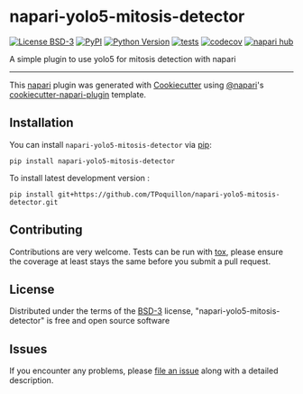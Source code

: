 # napari-yolo5-mitosis-detector

[![License BSD-3](https://img.shields.io/pypi/l/napari-yolo5-mitosis-detector.svg?color=green)](https://github.com/TPoquillon/napari-yolo5-mitosis-detector/raw/main/LICENSE)
[![PyPI](https://img.shields.io/pypi/v/napari-yolo5-mitosis-detector.svg?color=green)](https://pypi.org/project/napari-yolo5-mitosis-detector)
[![Python Version](https://img.shields.io/pypi/pyversions/napari-yolo5-mitosis-detector.svg?color=green)](https://python.org)
[![tests](https://github.com/TPoquillon/napari-yolo5-mitosis-detector/workflows/tests/badge.svg)](https://github.com/TPoquillon/napari-yolo5-mitosis-detector/actions)
[![codecov](https://codecov.io/gh/TPoquillon/napari-yolo5-mitosis-detector/branch/main/graph/badge.svg)](https://codecov.io/gh/TPoquillon/napari-yolo5-mitosis-detector)
[![napari hub](https://img.shields.io/endpoint?url=https://api.napari-hub.org/shields/napari-yolo5-mitosis-detector)](https://napari-hub.org/plugins/napari-yolo5-mitosis-detector)

A simple plugin to use yolo5 for mitosis detection with napari

----------------------------------

This [napari] plugin was generated with [Cookiecutter] using [@napari]'s [cookiecutter-napari-plugin] template.

<!--
Don't miss the full getting started guide to set up your new package:
https://github.com/napari/cookiecutter-napari-plugin#getting-started

and review the napari docs for plugin developers:
https://napari.org/stable/plugins/index.html
-->

## Installation

You can install `napari-yolo5-mitosis-detector` via [pip]:

    pip install napari-yolo5-mitosis-detector



To install latest development version :

    pip install git+https://github.com/TPoquillon/napari-yolo5-mitosis-detector.git


## Contributing

Contributions are very welcome. Tests can be run with [tox], please ensure
the coverage at least stays the same before you submit a pull request.

## License

Distributed under the terms of the [BSD-3] license,
"napari-yolo5-mitosis-detector" is free and open source software

## Issues

If you encounter any problems, please [file an issue] along with a detailed description.

[napari]: https://github.com/napari/napari
[Cookiecutter]: https://github.com/audreyr/cookiecutter
[@napari]: https://github.com/napari
[MIT]: http://opensource.org/licenses/MIT
[BSD-3]: http://opensource.org/licenses/BSD-3-Clause
[GNU GPL v3.0]: http://www.gnu.org/licenses/gpl-3.0.txt
[GNU LGPL v3.0]: http://www.gnu.org/licenses/lgpl-3.0.txt
[Apache Software License 2.0]: http://www.apache.org/licenses/LICENSE-2.0
[Mozilla Public License 2.0]: https://www.mozilla.org/media/MPL/2.0/index.txt
[cookiecutter-napari-plugin]: https://github.com/napari/cookiecutter-napari-plugin

[file an issue]: https://github.com/TPoquillon/napari-yolo5-mitosis-detector/issues

[napari]: https://github.com/napari/napari
[tox]: https://tox.readthedocs.io/en/latest/
[pip]: https://pypi.org/project/pip/
[PyPI]: https://pypi.org/
